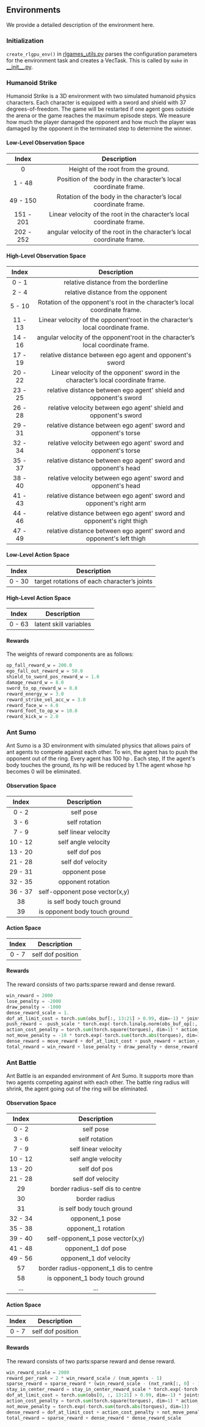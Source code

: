 ## Environments

We provide a detailed description of the environment here.

### Initialization

`create_rlgpu_env()` in [rlgames_utils.py](https://github.com/hskalin/matrl/blob/main/timechamber/utils/rlgames_utils.py) parses the configuration parameters for the environment task and creates a VecTask. This is called by `make` in [\_\_init\_\_.py](https://github.com/hskalin/matrl/blob/main/timechamber/__init__.py).

### Humanoid Strike

Humanoid Strike is a 3D environment with two simulated humanoid physics characters. Each character is equipped with a sword and shield with 37 degrees-of-freedom.
The game will be restarted if one agent goes outside the arena or the game reaches the maximum episode steps. We measure how much the player damaged the opponent and how much the player was damaged by the opponent in the terminated step to determine the winner.

#### <span id="obs1-1">Low-Level Observation Space</span>

|  Index  |          Description           |
|:-------:|:------------------------------:|
|  0   |           Height of the root from the ground.            |
|  1 - 48  |         Position of the body in the character’s local coordinate frame.         |
|  49 - 150  |      Rotation of the body in the character’s local coordinate frame.      |
| 151 - 201 |      Linear velocity of the root in the character’s local coordinate frame.       |
| 202 - 252 |      angular velocity of the root in the character’s local coordinate frame.          |


#### <span id="obs1-2">High-Level Observation Space</span>

|  Index  |          Description           |
|:-------:|:------------------------------:|
|  0 - 1  |    relative distance from the borderline            |
|  2 - 4  |    relative distance from the opponent          |
|  5 - 10  |      Rotation of the opponent's root in the character’s local coordinate frame.      |
| 11 - 13 |      Linear velocity of the opponent'root in the character’s local coordinate frame.       |
| 14 - 16 |      angular velocity of the opponent'root in the character’s local coordinate frame.         |
| 17 - 19 |      relative distance between ego agent and opponent's sword         |
| 20 - 22 |      Linear velocity of the opponent' sword in the character’s local coordinate frame.          |
| 23 - 25 |      relative distance between ego agent' shield and opponent's sword        |
| 26 - 28 | relative velocity between ego agent' shield and opponent's sword |
|   29 - 31    |   relative distance between ego agent' sword and opponent's torse    |
|   32 - 34    | relative velocity between ego agent' sword and opponent's torse  |
|   35 - 37    |   relative distance between ego agent' sword and opponent's head    |
|   38 - 40    | relative velocity between ego agent' sword and opponent's head  |
|   41 - 43    |   relative distance between ego agent' sword and opponent's right arm    |
|   44 - 46    | relative distance between ego agent' sword and opponent's right thigh  |
|   47 - 49    | relative distance between ego agent' sword and opponent's left thigh  |


#### <span id="action1-1">Low-Level Action Space</span>

| Index |    Description    |
|:-----:|:-----------------:|
| 0 - 30 | target rotations  of each character’s joints |

#### <span id="action1-2">High-Level Action Space</span>

| Index |    Description    |
|:-----:|:-----------------:|
| 0 - 63 | latent skill variables |

#### <span id="r1">Rewards</span>

The weights of reward components are as follows:

```python
op_fall_reward_w = 200.0
ego_fall_out_reward_w = 50.0
shield_to_sword_pos_reward_w = 1.0
damage_reward_w = 8.0
sword_to_op_reward_w = 0.8
reward_energy_w = 3.0
reward_strike_vel_acc_w = 3.0
reward_face_w = 4.0
reward_foot_to_op_w = 10.0
reward_kick_w = 2.0
```


### Ant Sumo

Ant Sumo is a 3D environment with simulated physics that allows pairs of ant agents to compete against each other.
To win, the agent has to push the opponent out of the ring. Every agent has 100 hp . Each step, If the agent's body
touches the ground, its hp will be reduced by 1.The agent whose hp becomes 0 will be eliminated.

#### <span id="obs2">Observation Space</span>

|  Index  |          Description           |
|:-------:|:------------------------------:|
|  0 - 2  |           self pose            |
|  3 - 6  |         self rotation          |
|  7 - 9  |      self linear velocity      |
| 10 - 12 |      self angle velocity       |
| 13 - 20 |          self dof pos          |
| 21 - 28 |       self dof velocity        |
| 29 - 31 |         opponent pose          |
| 32 - 35 |       opponent rotation        |
| 36 - 37 | self-opponent pose vector(x,y) |
|   38    |   is self body touch ground    |
|   39    | is opponent body touch ground  |

#### <span id="action2">Action Space</span>

| Index |    Description    |
|:-----:|:-----------------:|
| 0 - 7 | self dof position |

#### <span id="r2">Rewards</span>

The reward consists of two parts:sparse reward and dense reward.

```python
win_reward = 2000
lose_penalty = -2000
draw_penalty = -1000
dense_reward_scale = 1.
dof_at_limit_cost = torch.sum(obs_buf[:, 13:21] > 0.99, dim=-1) * joints_at_limit_cost_scale
push_reward = -push_scale * torch.exp(-torch.linalg.norm(obs_buf_op[:, :2], dim=-1))
action_cost_penalty = torch.sum(torch.square(torques), dim=1) * action_cost_scale
not_move_penalty = -10 * torch.exp(-torch.sum(torch.abs(torques), dim=1))
dense_reward = move_reward + dof_at_limit_cost + push_reward + action_cost_penalty + not_move_penalty
total_reward = win_reward + lose_penalty + draw_penalty + dense_reward * dense_reward_scale
```

### Ant Battle

Ant Battle is an expanded environment of Ant Sumo. It supports more than two agents competing against with
each other. The battle ring radius will shrink, the agent going out of the ring will be eliminated.

#### <span id="obs3">Observation Space</span>

|  Index  |              Description               |
|:-------:|:--------------------------------------:|
|  0 - 2  |               self pose                |
|  3 - 6  |             self rotation              |
|  7 - 9  |          self linear velocity          |
| 10 - 12 |          self angle velocity           |
| 13 - 20 |              self dof pos              |
| 21 - 28 |           self dof velocity            |
|   29    |    border radius-self dis to centre    |
|   30    |             border radius              |
|   31    |       is self body touch ground        |
| 32 - 34 |            opponent_1 pose             |
| 35 - 38 |          opponent_1 rotation           |
| 39 - 40 |    self-opponent_1 pose vector(x,y)    |
| 41 - 48 |          opponent_1 dof pose           |
| 49 - 56 |        opponent_1 dof velocity         |
|   57    | border radius-opponent_1 dis to centre |
|   58    |    is opponent_1 body touch ground     |
|   ...   |                  ...                   |

#### <span id="action3">Action Space</span>

| Index |    Description    |
|:-----:|:-----------------:|
| 0 - 7 | self dof position |

#### <span id="r3">Rewards</span>

The reward consists of two parts:sparse reward and dense reward.

```python
win_reward_scale = 2000
reward_per_rank = 2 * win_reward_scale / (num_agents - 1)
sparse_reward = sparse_reward * (win_reward_scale - (nxt_rank[:, 0] - 1) * reward_per_rank)
stay_in_center_reward = stay_in_center_reward_scale * torch.exp(-torch.linalg.norm(obs[0, :, :2], dim=-1))
dof_at_limit_cost = torch.sum(obs[0, :, 13:21] > 0.99, dim=-1) * joints_at_limit_cost_scale
action_cost_penalty = torch.sum(torch.square(torques), dim=1) * action_cost_scale
not_move_penalty = torch.exp(-torch.sum(torch.abs(torques), dim=1))
dense_reward = dof_at_limit_cost + action_cost_penalty + not_move_penalty + stay_in_center_reward
total_reward = sparse_reward + dense_reward * dense_reward_scale
```
